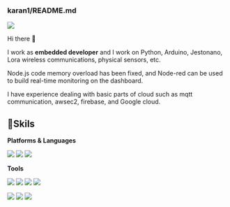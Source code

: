 ### karan1/README.md


<img src="https://img.shields.io/badge/seoyouwon96@gmail.com-EA4335?style=flat-square&logo=Gmail&logoColor=white"/>

Hi there 👋 

I work as **embedded developer** and I work on Python, Arduino, Jestonano, Lora wireless communications, physical sensors, etc.

Node.js code memory overload has been fixed, and Node-red can be used to build real-time monitoring on the dashboard.

I have experience dealing with basic parts of cloud such as mqtt communication, awsec2, firebase, and Google cloud.

## **💪Skils**

**Platforms & Languages**

<img src="https://img.shields.io/badge/Python-3776AB?style=flat-square&logo=Python&logoColor=white"/>  <img src="https://img.shields.io/badge/C++-00599C?style=flat-square&logo=C++&logoColor=black"/> <img src="https://img.shields.io/badge/C-A8B9CC?style=flat-square&logo=C&logoColor=white"/>



**Tools**

<img src="https://img.shields.io/badge/Arduino-2300979D?style=flat-square&logo=Arduino&logoColor=white"/> <img src="https://img.shields.io/badge/Amazon EC2-FF9900?style=flat-square&logo=Amazon EC2&logoColor=white"/> <img src="https://img.shields.io/badge/Firebase-FFCA28?style=flat-square&logo=Firebase&logoColor=white"/> <img src="https://img.shields.io/badge/GitHub-181717?style=flat-square&logo=GitHub&logoColor=white"/>

<img src="https://img.shields.io/badge/Ubuntu-E95420?style=flat-square&logo=Ubuntu&logoColor=white"/> <img src="https://img.shields.io/badge/NodeRED-8F0000?style=flat-square&logo=Node-RED&logoColor=white"/> <img src="https://img.shields.io/badge/Google Cloud-4285F4?style=flat-square&logo=Google Cloud&logoColor=white"/>
